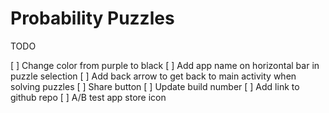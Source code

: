 # Probability Puzzles

TODO

[ ] Change color from purple to black
[ ] Add app name on horizontal bar in puzzle selection
[ ] Add back arrow to get back to main activity when solving puzzles
[ ] Share button
[ ] Update build number
[ ] Add link to github repo
[ ] A/B test app store icon